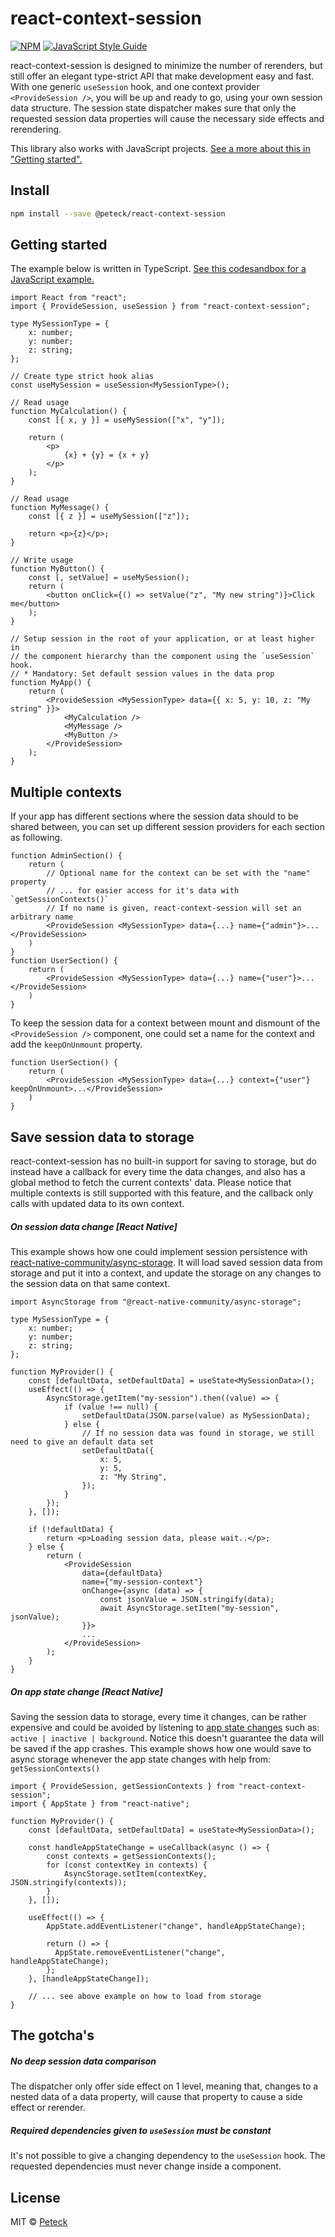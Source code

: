 # react-context-session
[![NPM](https://img.shields.io/npm/v/@peteck/react-context-session.svg)](https://www.npmjs.com/package/@peteck/react-context-session) [![JavaScript Style Guide](https://img.shields.io/badge/code_style-standard-brightgreen.svg)](https://standardjs.com)

react-context-session is designed to minimize the number of rerenders, but still offer an elegant type-strict API that make development easy and fast.
With one generic `useSession` hook, and one context provider `<ProvideSession />`, you will be up and ready to go, using your own session data structure.
The session state dispatcher makes sure that only the requested session data properties will cause the necessary side effects and rerendering.

This library also works with JavaScript projects. [See a more about this in "Getting started".](#getting-started)

## Install

```bash
npm install --save @peteck/react-context-session
```

## Getting started

The example below is written in TypeScript. [See this codesandbox for a JavaScript example.](https://codesandbox.io/s/admiring-rgb-n1xn6)

```tsx
import React from "react";
import { ProvideSession, useSession } from "react-context-session";

type MySessionType = {
    x: number;
    y: number;
    z: string;
};

// Create type strict hook alias
const useMySession = useSession<MySessionType>();

// Read usage
function MyCalculation() {
    const [{ x, y }] = useMySession(["x", "y"]);

    return (
        <p>
            {x} + {y} = {x + y}
        </p>
    );
}

// Read usage
function MyMessage() {
    const [{ z }] = useMySession(["z"]);

    return <p>{z}</p>;
}

// Write usage
function MyButton() {
    const [, setValue] = useMySession();
    return (
        <button onClick={() => setValue("z", "My new string")}>Click me</button>
    );
}

// Setup session in the root of your application, or at least higher in
// the component hierarchy than the component using the `useSession` hook.
// * Mandatory: Set default session values in the data prop
function MyApp() {
    return (
        <ProvideSession <MySessionType> data={{ x: 5, y: 10, z: "My string" }}>
            <MyCalculation />
            <MyMessage />
            <MyButton />
        </ProvideSession>
    );
}
```

## Multiple contexts
If your app has different sections where the session data should to be shared between, you can set up different session providers
for each section as following.
```tsx
function AdminSection() {
    return (
        // Optional name for the context can be set with the "name" property
        // ... for easier access for it's data with `getSessionContexts()`
        // If no name is given, react-context-session will set an arbitrary name
        <ProvideSession <MySessionType> data={...} name={"admin"}>...</ProvideSession>
    )
}
function UserSection() {
    return (
        <ProvideSession <MySessionType> data={...} name={"user"}>...</ProvideSession>
    )
}
```

To keep the session data for a context between mount and dismount of the `<ProvideSession />` component, one could set a name for the context and add the `keepOnUnmount` property.

```
function UserSection() {
    return (
        <ProvideSession <MySessionType> data={...} context={"user"} keepOnUnmount>...</ProvideSession>
    )
}
```
## Save session data to storage
react-context-session has no built-in support for saving to storage, but do instead have a callback for every time the data changes, and also has a global method to fetch the current contexts' data.
Please notice that multiple contexts is still supported with this feature, and the callback only calls with updated data to its own context.

##### On session data change [React Native]
This example shows how one could implement session persistence with [react-native-community/async-storage](https://github.com/react-native-community/async-storage).
It will load saved session data from storage and put it into a context, and update the storage on any changes to the session data on that same context.
```tsx
import AsyncStorage from "@react-native-community/async-storage";

type MySessionType = {
    x: number;
    y: number;
    z: string;
};

function MyProvider() {
    const [defaultData, setDefaultData] = useState<MySessionData>();
    useEffect(() => {
        AsyncStorage.getItem("my-session").then((value) => {
            if (value !== null) {
                setDefaultData(JSON.parse(value) as MySessionData);
            } else {
                // If no session data was found in storage, we still need to give an default data set
                setDefaultData({
                    x: 5,
                    y: 5,
                    z: "My String",
                });
            }
        });
    }, []);

    if (!defaultData) {
        return <p>Loading session data, please wait..</p>;
    } else {
        return (
            <ProvideSession
                data={defaultData}
                name={"my-session-context"}
                onChange={async (data) => {
                    const jsonValue = JSON.stringify(data);
                    await AsyncStorage.setItem("my-session", jsonValue);
                }}>
                ...
            </ProvideSession>
        );
    }
}
```

##### On app state change [React Native]
Saving the session data to storage, every time it changes, can be rather expensive and could be avoided by listening to [app state changes](https://reactnative.dev/docs/appstate.html) such as: `active | inactive | background`.
Notice this doesn't guarantee the data will be saved if the app crashes.
This example shows how one would save to async storage whenever the app state changes with help from: `getSessionContexts()`
```tsx
import { ProvideSession, getSessionContexts } from "react-context-session";
import { AppState } from "react-native";

function MyProvider() {
    const [defaultData, setDefaultData] = useState<MySessionData>();

    const handleAppStateChange = useCallback(async () => {
        const contexts = getSessionContexts();
        for (const contextKey in contexts) {
            AsyncStorage.setItem(contextKey, JSON.stringify(contexts));
        }
    }, []);

    useEffect(() => {
        AppState.addEventListener("change", handleAppStateChange);

        return () => {
          AppState.removeEventListener("change", handleAppStateChange);
        };
    }, [handleAppStateChange]);

    // ... see above example on how to load from storage
}
```

## The gotcha's
##### No deep session data comparison
The dispatcher only offer side effect on 1 level, meaning that, changes to a nested data of a data property, will cause that property to cause a side effect or rerender.

##### Required dependencies given to `useSession` must be constant
It's not possible to give a changing dependency to the `useSession` hook. The requested dependencies must never change inside a component.


## License

MIT © [Peteck](https://github.com/Peteck)
